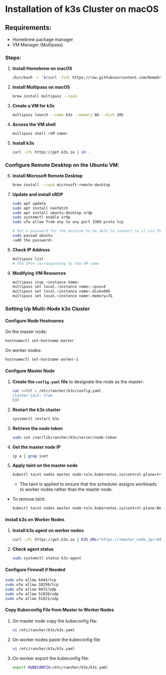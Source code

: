 # Installation of k3s Cluster on macOS

## Requirements:

- Homebrew package manager
- VM Manager (Multipass)

### Steps:

1. **Install Homebrew on macOS**

   ```bash
   /bin/bash -c "$(curl -fsSL https://raw.githubusercontent.com/Homebrew/install/HEAD/install.sh)"
   ```

2. **Install Multipass on macOS**

   ```bash
   brew install multipass --cask
   ```

3. **Create a VM for k3s**

   ```bash
   multipass launch --name k3s --memory 8G --disk 20G
   ```

4. **Access the VM shell**

   ```bash
   multipass shell <VM name>
   ```

5. **Install k3s**
   ```bash
   curl -sfL https://get.k3s.io | sh -
   ```

### Configure Remote Desktop on the Ubuntu VM:

6. **Install Microsoft Remote Desktop**

   ```bash
   brew install --cask microsoft-remote-desktop
   ```

7. **Update and install xRDP**

   ```bash
   sudo apt update
   sudo apt install neofetch
   sudo apt install ubuntu-desktop xrdp
   sudo systemctl enable xrdp
   sudo ufw allow from any to any port 3389 proto tcp

   # Set a password for the machine to be able to connect to it via the remote desktop
   sudo passwd ubuntu
   <add the password>
   ```

8. **Check IP Address**

   ```bash
   multipass list
   # The IPv4 corresponding to the VM name
   ```

9. **Modifying VM Resources**
   ```bash
   multipass stop <instance name>
   multipass set local.<instance name>.cpus=4
   multipass set local.<instance name>.disk=60G
   multipass set local.<instance name>.memory=7G
   ```

### Setting Up Multi-Node k3s Cluster

#### Configure Node Hostnames

On the master node:

```bash
hostnamectl set-hostname master
```

On worker nodes:

```bash
hostnamectl set-hostname worker-1
```

#### Configure Master Node

1. **Create the `config.yaml` file** to designate the node as the master:

   ```bash
   cat <<EOF > /etc/rancher/k3s/config.yaml
   cluster-init: true
   EOF
   ```

2. **Restart the k3s cluster**

   ```bash
   systemctl restart k3s
   ```

3. **Retrieve the node token**

   ```bash
   sudo cat /var/lib/rancher/k3s/server/node-token
   ```

4. **Get the master node IP**

   ```bash
   ip a | grep inet
   ```

5. **Apply taint on the master node**

   ```bash
   kubectl taint nodes master node-role.kubernetes.io/control-plane=true:NoSchedule
   ```

   - The taint is applied to ensure that the scheduler assigns workloads to worker nodes rather than the master node.

- To remove taint:
  ```bash
  kubectl taint nodes master node-role.kubernetes.io/control-plane:NoSchedule-
  ```

#### Install k3s on Worker Nodes

1. **Install k3s agent on worker nodes**

   ```bash
   curl -sfL https://get.k3s.io | K3S_URL="https://<master_node_ip>:6443" K3S_TOKEN="<master_node_token>" sh -
   ```

2. **Check agent status**
   ```bash
   sudo systemctl status k3s-agent
   ```

#### Configure Firewall if Needed

```bash
sudo ufw allow 6443/tcp
sudo ufw allow 10250/tcp
sudo ufw allow 8472/udp
sudo ufw allow 51820/udp
sudo ufw allow 51821/udp
```

#### Copy Kubeconfig File from Master to Worker Nodes

1. On master node copy the kubeconfig file:

   ```bash
   vi /etc/rancher/k3s/k3s.yaml
   ```

2. On worker nodes paste the kubeconfig file:

   ```bash
   vi /etc/rancher/k3s/k3s.yaml
   ```

3. On worker export the kubeconfig file:
   ```bash
   export KUBECONFIG=/etc/rancher/k3s/k3s.yaml
   ```
